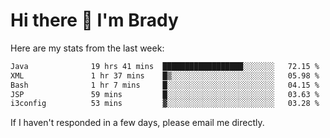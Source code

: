 # Hi there 👋 I'm Brady

Here are my stats from the last week:
<!--START_SECTION:waka-->

```txt
Java              19 hrs 41 mins  ██████████████████░░░░░░░   72.15 %
XML               1 hr 37 mins    █▒░░░░░░░░░░░░░░░░░░░░░░░   05.98 %
Bash              1 hr 7 mins     █░░░░░░░░░░░░░░░░░░░░░░░░   04.15 %
JSP               59 mins         █░░░░░░░░░░░░░░░░░░░░░░░░   03.63 %
i3config          53 mins         ▓░░░░░░░░░░░░░░░░░░░░░░░░   03.28 %
```

<!--END_SECTION:waka-->

If I haven't responded in a few days, please email me directly. 
